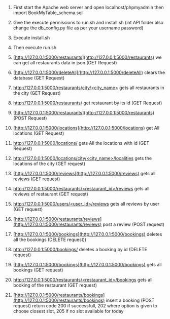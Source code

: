 1. First start the Apache web server and open localhost/phpmyadmin then import BookMyTable_schema.sql
2. Give the execute permissions to run.sh and install.sh (int API folder also change the db_config.py file as per your username password)
3. Execute install.sh
4. Then execute run.sh

5. [http://127.0.0.1:5000/restaurants](http://127.0.0.1:5000/restaurants) we can get all restaurants data in json (GET Request)

6. [http://127.0.0.1:5000/deleteAll](http://127.0.0.1:5000/deleteAll) clears the database (GET Request)

7. [http://127.0.0.1:5000/restaurants/city/<city_name>](http://127.0.0.1:5000/restaurants/city/<city_name>) gets all restaurants in the city (GET Request)

8. [http://127.0.0.1:5000/restaurants/<id>](http://127.0.0.1:5000/restaurants/<id>) get restaurant by its id (GET Request)

9. [http://127.0.0.1:5000/restaurants](http://127.0.0.1:5000/restaurants) (POST Request)

10. [http://127.0.0.1:5000/locations](http://127.0.0.1:5000/locations) get All locations (GET Request)

11. [http://127.0.0.1:5000/locations/<id>](http://127.0.0.1:5000/locations/<id>) gets All the locations with id (GET Request)

12. [http://127.0.0.1:5000/locations/city/<city_name>/localities](http://127.0.0.1:5000/locations/city/<city_name>/localities) gets the locations of the city (GET request)

13. [http://127.0.0.1:5000/reviews](http://127.0.0.1:5000/reviews) gets all reviews (GET request)

14. [http://127.0.0.1:5000/restaurants/<restaurant_id>/reviews](http://127.0.0.1:5000/restaurants/<restaurant_id>/reviews) gets all reviews of restaurant (GET request)

15. [http://127.0.0.1:5000/users/<user_id>/reviews](http://127.0.0.1:5000/users/<user_id>/reviews)
    gets all reviews by user (GET request)

16. [http://127.0.0.1:5000/restaurants/reviews](http://127.0.0.1:5000/restaurants/reviews) post a review (POST request)

17. [http://127.0.0.1:5000/bookings](http://127.0.0.1:5000/bookings) deletes all the bookings (DELETE request))

18. [http://127.0.0.1:5000/bookings/<id>](http://127.0.0.1:5000/bookings/<id>) deletes a booking by id (DELETE request)

19. [http://127.0.0.1:5000/bookings](http://127.0.0.1:5000/bookings) gets all bookings (GET request)

20. [http://127.0.0.1:5000/restaurants/<restaurant_id>/bookings](http://127.0.0.1:5000/restaurants/<restaurant_id>/bookings) gets all booking of the restaurant
    (GET request)

21. [http://127.0.0.1:5000/restaurants/bookings](http://127.0.0.1:5000/restaurants/bookings) insert a booking (POST request)
    return code 200 if successfull, 202 where option is given to choose closest slot, 205 if no slot available for today
